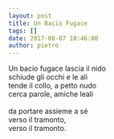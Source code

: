 ```yaml
---
layout: post
title: Un Bacio Fugace
tags: []
date: 2017-08-07 10:46:00
author: pietro
---
```

Un bacio fugace lascia il nido<br/>schiude gli occhi e le ali<br/>tende il collo, a petto nudo<br/>cerca parole, amiche leali<br/><br/>da portare assieme a sé<br/>verso il tramonto,<br/>verso il tramonto.
